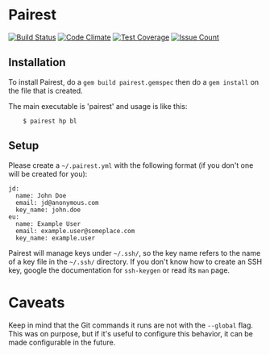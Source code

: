 # Pairest

[![Build Status](https://travis-ci.com/glaukommatos/pairest.svg?token=R14gHPyWbqM9UH7Yoozf&branch=master)](https://travis-ci.com/glaukommatos/pairest)
[![Code Climate](https://codeclimate.com/repos/57cc7b8b9c155616c6002828/badges/7d1ce63ae61f58da536c/gpa.svg)](https://codeclimate.com/repos/57cc7b8b9c155616c6002828/feed)
[![Test Coverage](https://codeclimate.com/repos/57cc7b8b9c155616c6002828/badges/7d1ce63ae61f58da536c/coverage.svg)](https://codeclimate.com/repos/57cc7b8b9c155616c6002828/coverage)
[![Issue Count](https://codeclimate.com/repos/57cc7b8b9c155616c6002828/badges/7d1ce63ae61f58da536c/issue_count.svg)](https://codeclimate.com/repos/57cc7b8b9c155616c6002828/feed)

## Installation
To install Pairest, do a ```gem build pairest.gemspec``` then do a ```gem install``` on the file that is created.

The main executable is 'pairest' and usage is like this:
```
    $ pairest hp bl
```

## Setup
Please create a ```~/.pairest.yml``` with the following format (if you don't one will be created for you):
```
jd:
  name: John Doe
  email: jd@anonymous.com
  key_name: john.doe
eu:
  name: Example User
  email: example.user@someplace.com
  key_name: example.user

```

Pairest will manage keys under ```~/.ssh/```, so the key name refers to the name of a key file in the ```~/.ssh/``` directory. If you don't know how to create an SSH key, google the documentation for ```ssh-keygen``` or read its ```man``` page.

# Caveats
Keep in mind that the Git commands it runs are not with the ```--global``` flag. This was on purpose, but if it's useful to configure this behavior, it can be made configurable in the future.

